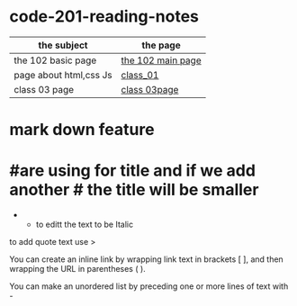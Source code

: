 # code-201-reading-notes

| the subject  |  the  page  |
| --------   | -------------------------- | 
| the 102 basic page   |[the 102 main page](https://github.com/aliwalid96/reading-notes/blob/main/README.md)|
|page about html,css Js|[class_01](https://aliwalid96.github.io/code-201-reading-notes/class_01)|
|class 03 page |[class 03page](https://aliwalid96.github.io/code-201-reading-notes/class-03)|


# mark down feature 
# #are using for title and if we add another # the title will be smaller 
* * to editt the text to be Italic

to add quote text  use > 

You can create an inline link by wrapping link text in brackets [ ], and then wrapping the URL in parentheses ( ).

You can make an unordered list by preceding one or more lines of text with -

